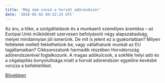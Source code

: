```yaml
---
title: 'Még nem vonzó a horvát adórendszer'
date: '2018-05-02 04:32:25 UTC'
---
```


Az áru, a tőke, a szolgáltatások és a munkaerő személyes áramlása – az Európai Unió működését szervesen befolyásoló négy alapszabadság, melyet mindannyian jól ismerünk. De mit is jelent ez a gyakorlatban? Milyen feltételek mellett fektethetünk be, vagy vállalhatunk munkát az EU tagállamaiban? Cikksorozatunk harmadik részében Horvátország adórendszerével foglalkozunk. A magas adókulcsok, a sokféle helyi adó és a cégalapítás bonyolultsága miatt a horvát adórendszer egyelőre kevésbé vonzza a befektetőket.


[Bővebben](https://ift.tt/2wah3bQ)
